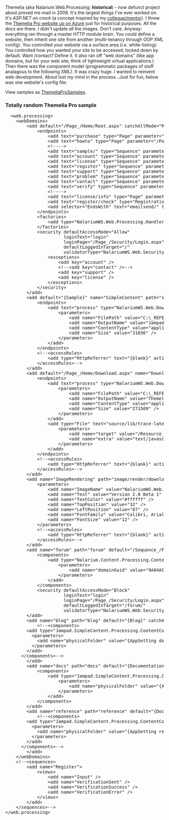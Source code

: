 Themelia (aka Nalarium.Web.Processing; **historical**) - now defunct project about proved me mad in 2008. It's the largest things I've ever worked on. *It's ASP.NET on crack* (a concept inspired by my [collegue/mentor](https://github.com/Grimace1975)). I threw the [Themelia Pro website up on Azure](http://themeliapro.azurewebsites.net/) just for historical purposes. All the docs are there. I didn't update all the images. Don't care. Anyway: everything ran through a master HTTP module brain. You could define a website, then inherit one site from another (multi-tenancy through OOP XML config). You controlled your website via a surface area (i.e. white-listing): You controlled how you wanted your site to be accessed; locked down by default. Want /contact? Define it. It also ran off "web domains" (like app domains, but for your web site; think of lightweight virtual applications.) Then there was the component model (programmatic packages of stuff analagous to the following XML). It was crazy huge. I wanted to reinvent web development. About lost my mind in the process...Just for fun, below was one website's config file:

View samples as [ThemeliaProSamples](https://github.com/davidbetz/ThemeliaProSamples).

### Totally random Themelia Pro sample
  
<pre>
  &lt;web.processing&gt;
    &lt;webDomains&gt;
        &lt;add default="/Page_/Home/Root.aspx" catchAllMode="RedirectToRoot"&gt;
            &lt;endpoints&gt;
                &lt;add text="purchase" type="Page" parameter="/Page_/Home/Purchase.aspx" /&gt;
                &lt;add text="howto" type="Page" parameter="/Page_/Home/HowTo.aspx" /&gt;
                &lt;!----&gt;
                &lt;add text="sample/" type="Sequence" parameter="{Sample}" /&gt;
                &lt;add text="account" type="Sequence" parameter="{Account}" /&gt;
                &lt;add text="license" type="Sequence" parameter="{License}" /&gt;
                &lt;add text="register" type="Sequence" parameter="{Register}" /&gt;
                &lt;add text="support" type="Sequence" parameter="{Contact}" /&gt;
                &lt;add text="problem" type="Sequence" parameter="{Contact}" /&gt;
                &lt;add text="contact" type="Sequence" parameter="{Contact}" /&gt;
                &lt;add text="verify" type="Sequence" parameter="{Verification}" /&gt;
                &lt;!----&gt;
                &lt;add text="license/info" type="Page" parameter="/Page_/License/Info.aspx" /&gt;
                &lt;add text="register/check" type="Registration" /&gt;
                &lt;add selector="EndsWith" text="emailsend/" type="EmailProcessing" /&gt;
            &lt;/endpoints&gt;
            &lt;factories&gt;
                &lt;add type="NalariumWS.Web.Processing.HandlerFactory, NalariumWS.Web" /&gt;
            &lt;/factories&gt;
            &lt;security defaultAccessMode="Allow"
                      loginText="login"
                      loginPage="/Page_/Security/Login.aspx"
                      defaultLoggedInTarget="/"
                      validatorType="NalariumWS.Web.Security.SecurityValidator, NalariumWS.Web"&gt;
                &lt;exceptions&gt;
                    &lt;add key="account" /&gt;
                    &lt;!--&lt;add key="contact" /&gt;--&gt;
                    &lt;add key="support" /&gt;
                    &lt;add key="license" /&gt;
                &lt;/exceptions&gt;
            &lt;/security&gt;
        &lt;/add&gt;
        &lt;add default="{Sample}" name="SimpleContent" path="sample/simplecontent"&gt;
            &lt;endpoints&gt;
                &lt;add text="process" type="NalariumWS.Web.DownloadHttpHandler, NalariumWS.Web"&gt;
                    &lt;parameters&gt;
                        &lt;add name="FilePath" value="C:\_REFERENCE\PUBLIC\JampadTechnologySimpleContentViewer.zip" /&gt;
                        &lt;add name="OutputName" value="JampadTechnologySimpleContentViewer.zip" /&gt;
                        &lt;add name="ContentType" value="application/zip" /&gt;
                        &lt;add name="Size" value="31036" /&gt;
                    &lt;/parameters&gt;
                &lt;/add&gt;
            &lt;/endpoints&gt;
            &lt;!--&lt;accessRules&gt;
                &lt;add type="HttpReferrer" text="{blank}" actionType="Write" parameter="" /&gt;
            &lt;/accessRules&gt;--&gt;
        &lt;/add&gt;
        &lt;add default="/Page_/Home/Download.aspx" name="Download" path="download"&gt;
            &lt;endpoints&gt;
                &lt;add text="process" type="NalariumWS.Web.DownloadHttpHandler, NalariumWS.Web"&gt;
                    &lt;parameters&gt;
                        &lt;add name="FilePath" value="C:\_REFERENCE\RELEASE\Beta1\ThemeliaPro.Beta1.zip" /&gt;
                        &lt;add name="OutputName" value="ThemeliaPro.Beta1.zip" /&gt;
                        &lt;add name="ContentType" value="application/zip" /&gt;
                        &lt;add name="Size" value="271509" /&gt;
                    &lt;/parameters&gt;
                &lt;/add&gt;
                &lt;add type="File" text="source/lib/trace-latest.js"&gt;
                    &lt;parameters&gt;
                        &lt;add name="target" value="/Resource_/Source/Client/Lib/Trace-1.5.js" /&gt;
                        &lt;add name="extra" value="text/javascript" /&gt;
                    &lt;/parameters&gt;
                &lt;/add&gt;
            &lt;/endpoints&gt;
            &lt;!--&lt;accessRules&gt;
                &lt;add type="HttpReferrer" text="{blank}" actionType="Write" parameter="" /&gt;
            &lt;/accessRules&gt;--&gt;
        &lt;/add&gt;
        &lt;add name="ImageRendering" path="image/render/download" default="{Handler NalariumWS.Web.TextRenderHttpHandler, NalariumWS.Web}"&gt;
            &lt;parameters&gt;
                &lt;add name="ImageName" value="NalariumWS.Web._RESOURCE.Image.Download.png" /&gt;
                &lt;add name="Text" value="Version 2.0 Beta 1" /&gt;
                &lt;add name="TextColor" value="#ffffff" /&gt;
                &lt;add name="TopPosition" value="32" /&gt;
                &lt;add name="LeftPosition" value="87" /&gt;
                &lt;add name="FontFamily" value="Calibri, Arial" /&gt;
                &lt;add name="FontSize" value="12" /&gt;
            &lt;/parameters&gt;
            &lt;!--&lt;accessRules&gt;
                &lt;add type="HttpReferrer" text="{blank}" actionType="Write" parameter="" /&gt;
            &lt;/accessRules&gt;--&gt;
        &lt;/add&gt;
        &lt;add name="forum" path="forum" default="/Sequence_/Forum.aspx" catchAllMode="PassToDefault"&gt;
            &lt;components&gt;
                &lt;add type="Nalarium.Content.Processing.ContentComponent, Nalarium.Content"&gt;
                    &lt;parameters&gt;
                        &lt;add name="domainGuid" value="9A04ACDC-55B9-4085-9FAD-A913FBC29324" /&gt;
                    &lt;/parameters&gt;
                &lt;/add&gt;
            &lt;/components&gt;
            &lt;security defaultAccessMode="Block"
                      loginText="login"
                      loginPage="/Page_/Security/Login.aspx"
                      defaultLoggedInTarget="/forum/"
                      validatorType="NalariumWS.Web.Security.SecurityValidator, NalariumWS.Web" /&gt;
        &lt;/add&gt;
        &lt;add name="blog" path="blog" default="{Blog}" catchAllMode="PassToDefault"&gt;
            &lt;!--&lt;components&gt;
        &lt;add type="Jampad.SimpleContent.Processing.ContentComponent, Jampad.SimpleContent"&gt;
          &lt;parameters&gt;
            &lt;add name="physicalFolder" value="{AppSetting docsPhysicalFolder}" /&gt;
          &lt;/parameters&gt;
        &lt;/add&gt;
      &lt;/components&gt;--&gt;
        &lt;/add&gt;
        &lt;add name="docs" path="docs" default="{Documentation}" catchAllMode="PassToDefault"&gt;
            &lt;components&gt;
                &lt;add type="Jampad.SimpleContent.Processing.ContentComponent, Jampad.SimpleContent"&gt;
                    &lt;parameters&gt;
                        &lt;add name="physicalFolder" value="{AppSetting docsPhysicalFolder}" /&gt;
                    &lt;/parameters&gt;
                &lt;/add&gt;
            &lt;/components&gt;
        &lt;/add&gt;
        &lt;add name="reference" path="reference" default="{Documentation}" catchAllMode="PassToDefault"&gt;
            &lt;!--&lt;components&gt;
        &lt;add type="Jampad.SimpleContent.Processing.ContentComponent, Jampad.SimpleContent"&gt;
          &lt;parameters&gt;
            &lt;add name="physicalFolder" value="{AppSetting referencePhysicalFolder}" /&gt;
          &lt;/parameters&gt;
        &lt;/add&gt;
      &lt;/components&gt;--&gt;
        &lt;/add&gt;
    &lt;/webDomains&gt;
    &lt;!--&lt;sequences&gt;
        &lt;add name="Register"&gt;
            &lt;views&gt;
                &lt;add name="Input" /&gt;
                &lt;add name="VerificationSent" /&gt;
                &lt;add name="VerificationSuccess" /&gt;
                &lt;add name="VerificationError" /&gt;
            &lt;/views&gt;
        &lt;/add&gt;
    &lt;/sequences&gt;--&gt;
&lt;/web.processing&gt;
</pre>
